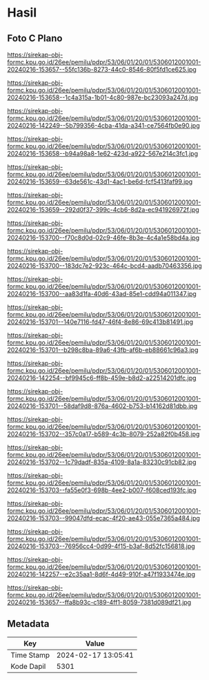 # Hasil

## Foto C Plano

https://sirekap-obj-formc.kpu.go.id/26ee/pemilu/pdpr/53/06/01/20/01/5306012001001-20240216-153657--55fc136b-8273-44c0-8546-80f5fd1ce625.jpg

https://sirekap-obj-formc.kpu.go.id/26ee/pemilu/pdpr/53/06/01/20/01/5306012001001-20240216-153658--1c4a315a-1b01-4c80-987e-bc23093a247d.jpg

https://sirekap-obj-formc.kpu.go.id/26ee/pemilu/pdpr/53/06/01/20/01/5306012001001-20240216-142249--5b799356-4cba-41da-a341-ce7564fb0e90.jpg

https://sirekap-obj-formc.kpu.go.id/26ee/pemilu/pdpr/53/06/01/20/01/5306012001001-20240216-153658--b94a98a8-1e62-423d-a922-567e214c3fc1.jpg

https://sirekap-obj-formc.kpu.go.id/26ee/pemilu/pdpr/53/06/01/20/01/5306012001001-20240216-153659--63de561c-43d1-4ac1-be6d-fcf5413faf99.jpg

https://sirekap-obj-formc.kpu.go.id/26ee/pemilu/pdpr/53/06/01/20/01/5306012001001-20240216-153659--292d0f37-399c-4cb6-8d2a-ec941926972f.jpg

https://sirekap-obj-formc.kpu.go.id/26ee/pemilu/pdpr/53/06/01/20/01/5306012001001-20240216-153700--f70c8d0d-02c9-46fe-8b3e-4c4a1e58bd4a.jpg

https://sirekap-obj-formc.kpu.go.id/26ee/pemilu/pdpr/53/06/01/20/01/5306012001001-20240216-153700--183dc7e2-923c-464c-bcd4-aadb70463356.jpg

https://sirekap-obj-formc.kpu.go.id/26ee/pemilu/pdpr/53/06/01/20/01/5306012001001-20240216-153700--aa83d1fa-40d6-43ad-85e1-cdd94a011347.jpg

https://sirekap-obj-formc.kpu.go.id/26ee/pemilu/pdpr/53/06/01/20/01/5306012001001-20240216-153701--140e7116-fd47-46f4-8e86-69c413b81491.jpg

https://sirekap-obj-formc.kpu.go.id/26ee/pemilu/pdpr/53/06/01/20/01/5306012001001-20240216-153701--b298c8ba-89a6-43fb-af6b-eb88661c96a3.jpg

https://sirekap-obj-formc.kpu.go.id/26ee/pemilu/pdpr/53/06/01/20/01/5306012001001-20240216-142254--bf9945c6-ff8b-459e-b8d2-a22514201dfc.jpg

https://sirekap-obj-formc.kpu.go.id/26ee/pemilu/pdpr/53/06/01/20/01/5306012001001-20240216-153701--58daf9d8-876a-4602-b753-b14162d81dbb.jpg

https://sirekap-obj-formc.kpu.go.id/26ee/pemilu/pdpr/53/06/01/20/01/5306012001001-20240216-153702--357c0a17-b589-4c3b-8079-252a82f0b458.jpg

https://sirekap-obj-formc.kpu.go.id/26ee/pemilu/pdpr/53/06/01/20/01/5306012001001-20240216-153702--1c79dadf-835a-4109-8a1a-83230c91cb82.jpg

https://sirekap-obj-formc.kpu.go.id/26ee/pemilu/pdpr/53/06/01/20/01/5306012001001-20240216-153703--fa55e0f3-698b-4ee2-b007-f608ced193fc.jpg

https://sirekap-obj-formc.kpu.go.id/26ee/pemilu/pdpr/53/06/01/20/01/5306012001001-20240216-153703--99047dfd-ecac-4f20-ae43-055e7365a484.jpg

https://sirekap-obj-formc.kpu.go.id/26ee/pemilu/pdpr/53/06/01/20/01/5306012001001-20240216-153703--76956cc4-0d99-4f15-b3af-8d52fc156818.jpg

https://sirekap-obj-formc.kpu.go.id/26ee/pemilu/pdpr/53/06/01/20/01/5306012001001-20240216-142257--e2c35aa1-8d6f-4d49-910f-a47f1933474e.jpg

https://sirekap-obj-formc.kpu.go.id/26ee/pemilu/pdpr/53/06/01/20/01/5306012001001-20240216-153657--ffa8b93c-c189-4ff1-8059-7381d089df21.jpg


## Metadata

| Key        | Value               |
| ---------- | ------------------- |
| Time Stamp | 2024-02-17 13:05:41 |
| Kode Dapil | 5301                |



